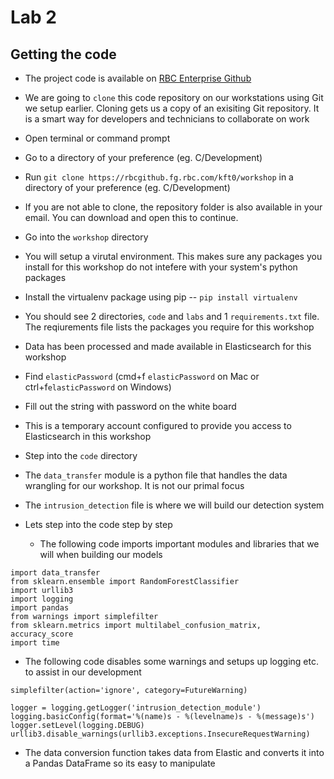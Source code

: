 # Lab 2

## Getting the code

* The project code is available on [RBC Enterprise Github](https://rbcgithub.fg.rbc.com/kft0/workshop)

* We are going to `clone` this code repository on our workstations using Git we setup earlier. Cloning gets us a copy of an exisiting Git repository.
It is a smart way for developers and technicians to collaborate on work

* Open terminal or command prompt 

* Go to a directory of your preference (eg. C/Development)

* Run `git clone https://rbcgithub.fg.rbc.com/kft0/workshop` in a directory of your preference (eg. C/Development)

* If you are not able to clone, the repository folder is also available in your email. You can download and open this to continue.

* Go into the `workshop` directory

* You will setup a virutal environment. This makes sure any packages you install for this workshop do not intefere with your system's python packages

* Install the virtualenv package using pip -- `pip install virtualenv`

* You should see 2 directories, `code` and `labs` and 1 `requirements.txt` file. The reqiurements file lists the packages you require for this workshop

* Data has been processed and made available in Elasticsearch for this workshop

* Find `elasticPassword` (cmd+f `elasticPassword` on Mac or ctrl+f`elasticPassword` on Windows)

* Fill out the string with password on the white board

* This is a temporary account configured to provide you access to Elasticsearch in this workshop

* Step into the `code` directory

* The `data_transfer` module is a python file that handles the data wrangling for our workshop. It is not our primal focus

* The `intrusion_detection` file is where we will build our detection system


* Lets step into the code step by step

    * The following code imports important modules and libraries that we will when building our models

```
import data_transfer
from sklearn.ensemble import RandomForestClassifier
import urllib3
import logging
import pandas
from warnings import simplefilter
from sklearn.metrics import multilabel_confusion_matrix, accuracy_score
import time

```

   * The following code disables some warnings and setups up logging etc. to assist in our development
   
```
simplefilter(action='ignore', category=FutureWarning)

logger = logging.getLogger('intrusion_detection_module')
logging.basicConfig(format='%(name)s - %(levelname)s - %(message)s')
logger.setLevel(logging.DEBUG)
urllib3.disable_warnings(urllib3.exceptions.InsecureRequestWarning)

```

* The data conversion function takes data from Elastic and converts it into a Pandas DataFrame so its easy to manipulate


    